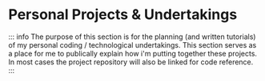 # Personal Projects & Undertakings

::: info
The purpose of this section is for the planning (and written tutorials) of my personal coding / technological undertakings.
This section serves as a place for me to publically explain how i'm putting together these projects. In most
cases the project repository will also be linked for code reference.
:::
